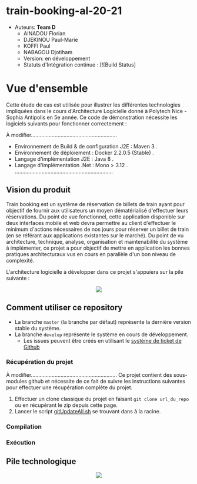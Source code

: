 # train-booking-al-20-21
* Auteurs: **Team D**
    * AINADOU Florian
    * DJEKINOU Paul-Marie
    * KOFFI Paul
    * NABAGOU Djotiham
  * Version: en développement
  * Statuts d'Intégration continue : [![Build Status]
  
# Vue d'ensemble
 Cette étude de cas est utilisée pour illustrer les différentes technologies impliquées dans le cours d'Architecture Logicielle donné à Polytech Nice - Sophia Antipolis en 5e année. Ce code de démonstration nécessite les logiciels suivants pour fonctionner correctement :
 
 À modifier..........................................................
   * Environnement de Build & de configuration J2E : Maven 3        .
   * Environnement de déploiement : Docker 2.2.0.5 (Stable)         .
   * Langage d'implémentation J2E : Java 8                          .
   * Langage d'implémentation .Net : Mono > 3.12                    .
   ..................................................................
   
  ## Vision du produit
  Train booking est un système de réservation de billets de train ayant pour objectif de fournir aux utilisateurs un moyen dématérialisé d'effectuer leurs réservations.
  Du point de vue fonctionnel, cette application disponible sur deux interfaces mobile et web devra permettre au client d'effectuer le minimum d'actions nécessaires de nos jours pour réserver un billet de train (en se référant aux applications existantes sur le marché).
  Du point de vu architecture, technique, analyse, organisation et maintenabilité du système à implémenter, ce projet a pour objectif de mettre en application les bonnes pratiques architecturaux vus en cours en parallèle d'un bon niveau de complexité.
    
  L'architecture logicielle à développer dans ce projet s'appuiera sur la pile suivante :
  <p align="center">
      <img src="./docs/archi.png"/>
  </p>
  
  ## Comment utiliser ce repository
  * La branche `master` (la branche par défaut) représente la dernière version stable du système.
  * La branche `develop` représente le système en cours de développement.
    * Les issues peuvent être créés en utilisant le [système de ticket de Github](https://github.com/wak-nda/train-booking-al-20-21/issues)
  
  ### Récupération du projet
  À modifier..........................................................
  Ce projet contient des sous-modules github et nécessite de ce fait de suivre les instructions suivantes pour effectuer une récupération complète du projet.
  1. Effectuer un clone classique du projet en faisant ```git clone url_du_repo``` ou en récupérant le zip depuis cette page.
  2. Lancer le script [gitUpdateAll.sh](./gitUpdateAll.sh) se trouvant dans à la racine.
    
  ### Compilation
  
  ### Exécution
  
  ## Pile technologique
  
  <p align="center">
    <img src="./docs/stack.jpg"/>
  </p>
